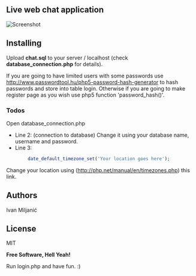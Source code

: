 ## Live web chat application


![Screenshot](https://raw.githubusercontent.com/diamond95/LiveChat/master/2.png)

## Installing

Upload **chat.sql** to your server / localhost (check **database_connection.php** for details).

If you are going to have limited users with some passwords use http://www.passwordtool.hu/php5-password-hash-generator to hash passwords and store into table login.
Otherwise if you are going to make register page as you wish use php5 function 'password_hash()'.

### Todos

Open database_connection.php 
 - Line 2: (connection to database)
Change it using your database name, username and password. 
 - Line 3:
 ```php
         date_default_timezone_set('Your location goes here');
```
Change your location using (http://php.net/manual/en/timezones.php) this link. 


## Authors
Ivan Miljanić

License
----

MIT


**Free Software, Hell Yeah!**

Run login.php and have fun. :) 

